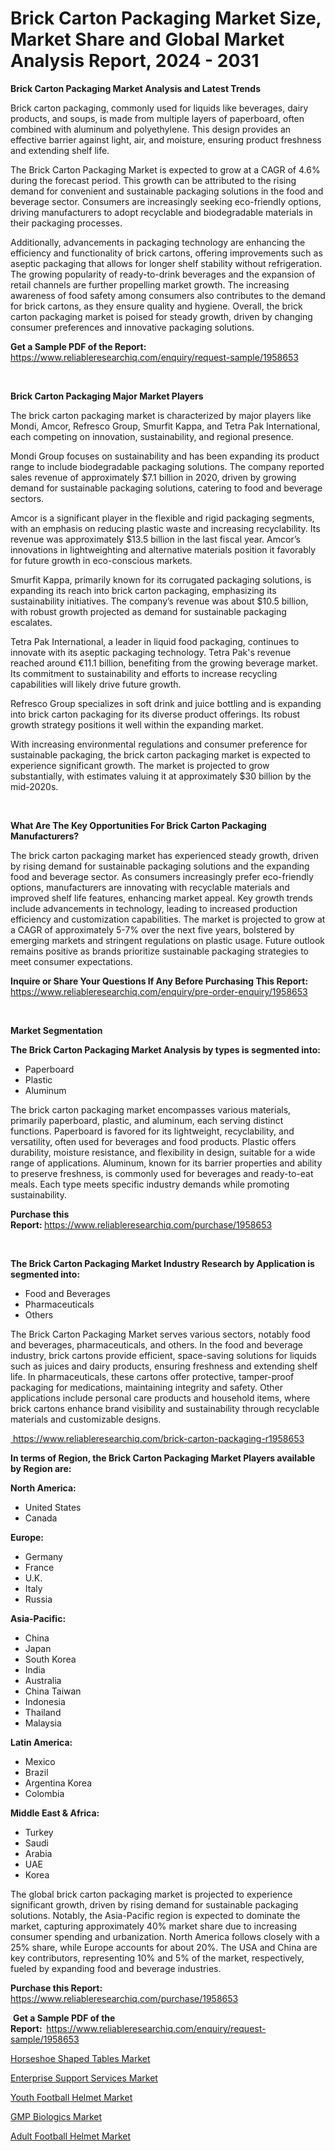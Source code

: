 <p><h1>Brick Carton Packaging Market Size, Market Share and Global Market Analysis Report, 2024 - 2031</h1></p><p><strong>Brick Carton Packaging Market Analysis and Latest Trends</strong></p>
<p><p>Brick carton packaging, commonly used for liquids like beverages, dairy products, and soups, is made from multiple layers of paperboard, often combined with aluminum and polyethylene. This design provides an effective barrier against light, air, and moisture, ensuring product freshness and extending shelf life.</p><p>The Brick Carton Packaging Market is expected to grow at a CAGR of 4.6% during the forecast period. This growth can be attributed to the rising demand for convenient and sustainable packaging solutions in the food and beverage sector. Consumers are increasingly seeking eco-friendly options, driving manufacturers to adopt recyclable and biodegradable materials in their packaging processes. </p><p>Additionally, advancements in packaging technology are enhancing the efficiency and functionality of brick cartons, offering improvements such as aseptic packaging that allows for longer shelf stability without refrigeration. The growing popularity of ready-to-drink beverages and the expansion of retail channels are further propelling market growth. The increasing awareness of food safety among consumers also contributes to the demand for brick cartons, as they ensure quality and hygiene. Overall, the brick carton packaging market is poised for steady growth, driven by changing consumer preferences and innovative packaging solutions.</p></p>
<p><strong>Get a Sample PDF of the Report:&nbsp;</strong> <a href="https://www.reliableresearchiq.com/enquiry/request-sample/1958653?utm_campaign=1137&utm_medium=2&utm_source=Github&utm_content=ia&utm_term=14112024&utm_id=brick-carton-packaging">https://www.reliableresearchiq.com/enquiry/request-sample/1958653</a></p>
<p>&nbsp;</p>
<p><strong>Brick Carton Packaging Major Market Players</strong></p>
<p><p>The brick carton packaging market is characterized by major players like Mondi, Amcor, Refresco Group, Smurfit Kappa, and Tetra Pak International, each competing on innovation, sustainability, and regional presence. </p><p>Mondi Group focuses on sustainability and has been expanding its product range to include biodegradable packaging solutions. The company reported sales revenue of approximately $7.1 billion in 2020, driven by growing demand for sustainable packaging solutions, catering to food and beverage sectors.</p><p>Amcor is a significant player in the flexible and rigid packaging segments, with an emphasis on reducing plastic waste and increasing recyclability. Its revenue was approximately $13.5 billion in the last fiscal year. Amcor’s innovations in lightweighting and alternative materials position it favorably for future growth in eco-conscious markets.</p><p>Smurfit Kappa, primarily known for its corrugated packaging solutions, is expanding its reach into brick carton packaging, emphasizing its sustainability initiatives. The company’s revenue was about $10.5 billion, with robust growth projected as demand for sustainable packaging escalates.</p><p>Tetra Pak International, a leader in liquid food packaging, continues to innovate with its aseptic packaging technology. Tetra Pak's revenue reached around €11.1 billion, benefiting from the growing beverage market. Its commitment to sustainability and efforts to increase recycling capabilities will likely drive future growth.</p><p>Refresco Group specializes in soft drink and juice bottling and is expanding into brick carton packaging for its diverse product offerings. Its robust growth strategy positions it well within the expanding market.</p><p>With increasing environmental regulations and consumer preference for sustainable packaging, the brick carton packaging market is expected to experience significant growth. The market is projected to grow substantially, with estimates valuing it at approximately $30 billion by the mid-2020s.</p></p>
<p>&nbsp;</p>
<p><strong>What Are The Key Opportunities For Brick Carton Packaging Manufacturers?</strong></p>
<p><p>The brick carton packaging market has experienced steady growth, driven by rising demand for sustainable packaging solutions and the expanding food and beverage sector. As consumers increasingly prefer eco-friendly options, manufacturers are innovating with recyclable materials and improved shelf life features, enhancing market appeal. Key growth trends include advancements in technology, leading to increased production efficiency and customization capabilities. The market is projected to grow at a CAGR of approximately 5-7% over the next five years, bolstered by emerging markets and stringent regulations on plastic usage. Future outlook remains positive as brands prioritize sustainable packaging strategies to meet consumer expectations.</p></p>
<p><strong>Inquire or Share Your Questions If Any Before Purchasing This Report:</strong> <a href="https://www.reliableresearchiq.com/enquiry/pre-order-enquiry/1958653?utm_campaign=1137&utm_medium=2&utm_source=Github&utm_content=ia&utm_term=14112024&utm_id=brick-carton-packaging">https://www.reliableresearchiq.com/enquiry/pre-order-enquiry/1958653</a></p>
<p>&nbsp;</p>
<p><strong>Market Segmentation</strong></p>
<p><strong>The Brick Carton Packaging Market Analysis by types is segmented into:</strong></p>
<p><ul><li>Paperboard</li><li>Plastic</li><li>Aluminum</li></ul></p>
<p><p>The brick carton packaging market encompasses various materials, primarily paperboard, plastic, and aluminum, each serving distinct functions. Paperboard is favored for its lightweight, recyclability, and versatility, often used for beverages and food products. Plastic offers durability, moisture resistance, and flexibility in design, suitable for a wide range of applications. Aluminum, known for its barrier properties and ability to preserve freshness, is commonly used for beverages and ready-to-eat meals. Each type meets specific industry demands while promoting sustainability.</p></p>
<p><strong>Purchase this Report:&nbsp;</strong><a href="https://www.reliableresearchiq.com/purchase/1958653?utm_campaign=1137&utm_medium=2&utm_source=Github&utm_content=ia&utm_term=14112024&utm_id=brick-carton-packaging">https://www.reliableresearchiq.com/purchase/1958653</a></p>
<p>&nbsp;</p>
<p><strong>The Brick Carton Packaging Market Industry Research by Application is segmented into:</strong></p>
<p><ul><li>Food and Beverages</li><li>Pharmaceuticals</li><li>Others</li></ul></p>
<p><p>The Brick Carton Packaging Market serves various sectors, notably food and beverages, pharmaceuticals, and others. In the food and beverage industry, brick cartons provide efficient, space-saving solutions for liquids such as juices and dairy products, ensuring freshness and extending shelf life. In pharmaceuticals, these cartons offer protective, tamper-proof packaging for medications, maintaining integrity and safety. Other applications include personal care products and household items, where brick cartons enhance brand visibility and sustainability through recyclable materials and customizable designs.</p></p>
<p><a href="https://www.reliableresearchiq.com/brick-carton-packaging-r1958653?utm_campaign=1137&utm_medium=2&utm_source=Github&utm_content=ia&utm_term=14112024&utm_id=brick-carton-packaging">&nbsp;https://www.reliableresearchiq.com/brick-carton-packaging-r1958653</a></p>
<p><strong>In terms of Region, the Brick Carton Packaging Market Players available by Region are:</strong></p>
<p>
    <p> <strong> North America: </strong>
        <ul>
            <li>United States</li>
            <li>Canada</li>
        </ul>
        </p> 
    <p> <strong> Europe: </strong>
        <ul>
            <li>Germany</li>
            <li>France</li>
            <li>U.K.</li>
            <li>Italy</li>
            <li>Russia</li>
        </ul>
        </p> 
    <p> <strong> Asia-Pacific: </strong>
        <ul>
            <li>China</li>
            <li>Japan</li>
            <li>South Korea</li>
            <li>India</li>
            <li>Australia</li>
            <li>China Taiwan</li>
            <li>Indonesia</li>
            <li>Thailand</li>
            <li>Malaysia</li>
        </ul>
        </p> 
    <p> <strong> Latin America: </strong>
        <ul>
            <li>Mexico</li>
            <li>Brazil</li>
            <li>Argentina Korea</li>
            <li>Colombia</li>
        </ul>
        </p> 
    <p> <strong> Middle East & Africa: </strong>
        <ul>
            <li>Turkey</li>
            <li>Saudi</li>
            <li>Arabia</li>
            <li>UAE</li>
            <li>Korea</li>
        </ul>
    </p>
    </p>
<p><p>The global brick carton packaging market is projected to experience significant growth, driven by rising demand for sustainable packaging solutions. Notably, the Asia-Pacific region is expected to dominate the market, capturing approximately 40% market share due to increasing consumer spending and urbanization. North America follows closely with a 25% share, while Europe accounts for about 20%. The USA and China are key contributors, representing 10% and 5% of the market, respectively, fueled by expanding food and beverage industries.</p></p>
<p><strong>Purchase this Report: </strong><a href="https://www.reliableresearchiq.com/purchase/1958653?utm_campaign=1137&utm_medium=2&utm_source=Github&utm_content=ia&utm_term=14112024&utm_id=brick-carton-packaging">https://www.reliableresearchiq.com/purchase/1958653</a></p>
<p>&nbsp;<strong>Get a Sample PDF of the Report:&nbsp;&nbsp;</strong><a href="https://www.reliableresearchiq.com/enquiry/request-sample/1958653?utm_campaign=1137&utm_medium=2&utm_source=Github&utm_content=ia&utm_term=14112024&utm_id=brick-carton-packaging">https://www.reliableresearchiq.com/enquiry/request-sample/1958653</a></p>
<p><strong></strong></p>
<p><p><a href="https://www.linkedin.com/pulse/horseshoe-shaped-tables-market-trends-growth-outlook-2024--6vdjc?utm_campaign=1137&utm_medium=2&utm_source=Github&utm_content=ia&utm_term=14112024&utm_id=brick-carton-packaging">Horseshoe Shaped Tables Market</a></p><p><a href="https://issuu.com/reportprime-2/docs/enterprise-support-services-market-_35bb98c91fd353?utm_campaign=1137&utm_medium=2&utm_source=Github&utm_content=ia&utm_term=14112024&utm_id=brick-carton-packaging">Enterprise Support Services Market</a></p><p><a href="https://www.linkedin.com/pulse/global-youth-football-helmet-market-share-growth-opportunities-1faqc?utm_campaign=1137&utm_medium=2&utm_source=Github&utm_content=ia&utm_term=14112024&utm_id=brick-carton-packaging">Youth Football Helmet Market</a></p><p><a href="https://issuu.com/reportprime-2/docs/gmp-biologics-market-size-2030.pptx_644ee7ded1cf77?utm_campaign=1137&utm_medium=2&utm_source=Github&utm_content=ia&utm_term=14112024&utm_id=brick-carton-packaging">GMP Biologics Market</a></p><p><a href="https://www.linkedin.com/pulse/opportunities-challenges-adult-football-helmet-market-strategic-flbpc?utm_campaign=1137&utm_medium=2&utm_source=Github&utm_content=ia&utm_term=14112024&utm_id=brick-carton-packaging">Adult Football Helmet Market</a></p></p>